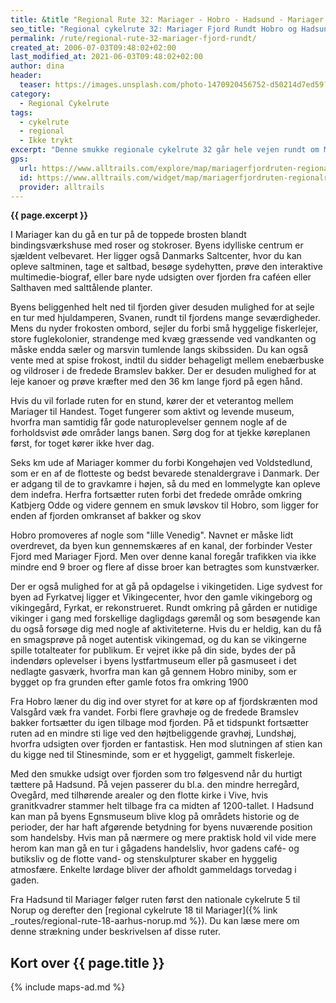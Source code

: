 ```yaml
---
title: &title "Regional Rute 32: Mariager - Hobro - Hadsund - Mariager (Mariager Fjord rundt)"
seo_title: "Regional cykelrute 32: Mariager Fjord Rundt Hobro og Hadsund"
permalink: /rute/regional-rute-32-mariager-fjord-rundt/
created_at: 2006-07-03T09:48:02+02:00
last_modified_at: 2021-06-03T09:48:02+02:00
author: dina
header:
  teaser: https://images.unsplash.com/photo-1470920456752-d50214d7ed59?ixlib=rb-1.2.1&ixid=MnwxMjA3fDB8MHxwaG90by1wYWdlfHx8fGVufDB8fHx8&auto=format&fit=crop&w=400&q=80
category:
  - Regional Cykelrute
tags:
  - cykelrute
  - regional
  - Ikke trykt
excerpt: "Denne smukke regionale cykelrute 32 går hele vejen rundt om Mariager Fjord. Beskrivelsen starter i Mariager, men du kan starte, hvor du har lyst. På ruten finder man flade strandenge med et rigt fugleliv, fredede naturområder, skovbeklædte skrænter, smukke udsigtspunkter, små skjulte fiskerlejer, kæmpehøje, kulturminder og i fjordens hovedbyer, Hadsund, Mariager og Hobro, venter oplevelser for hele familien."
gps:
  url: https://www.alltrails.com/explore/map/mariagerfjordruten-regionalrute-32-4cb8111
  id: https://www.alltrails.com/widget/map/mariagerfjordruten-regionalrute-32-4cb8111
  provider: alltrails
---
```


**{{ page.excerpt }}**

I Mariager kan du gå en tur på de toppede brosten blandt bindingsværkshuse med roser og stokroser. Byens idylliske centrum er sjældent velbevaret. Her ligger også Danmarks Saltcenter, hvor du kan opleve saltminen, tage et saltbad, besøge sydehytten, prøve den interaktive multimedie-biograf, eller bare nyde udsigten over fjorden fra caféen eller Salthaven med salttålende planter.

Byens beliggenhed helt ned til fjorden giver desuden mulighed for at sejle en tur med hjuldamperen, Svanen, rundt til fjordens mange seværdigheder. Mens du nyder frokosten ombord, sejler du forbi små hyggelige fiskerlejer, store fuglekolonier, strandenge med kvæg græssende ved vandkanten og måske endda sæler og marsvin tumlende langs skibssiden. Du kan også vente med at spise frokost, indtil du sidder behageligt mellem enebærbuske og vildroser i de fredede Bramslev bakker. Der er desuden mulighed for at leje kanoer og prøve kræfter med den 36 km lange fjord på egen hånd.

Hvis du vil forlade ruten for en stund, kører der et veterantog mellem Mariager til Handest. Toget fungerer som aktivt og levende museum, hvorfra man samtidig får gode naturoplevelser gennem nogle af de forholdsvist øde områder langs banen. Sørg dog for at tjekke køreplanen først, for toget kører ikke hver dag.

Seks km ude af Mariager kommer du forbi Kongehøjen ved Voldstedlund, som er en af de flotteste og bedst bevarede stenaldergrave i Danmark. Der er adgang til de to gravkamre i højen, så du med en lommelygte kan opleve dem indefra. Herfra fortsætter ruten forbi det fredede område omkring Katbjerg Odde og videre gennem en smuk løvskov til Hobro, som ligger for enden af fjorden omkranset af bakker og skov

Hobro promoveres af nogle som "lille Venedig". Navnet er måske lidt overdrevet, da byen kun gennemskæres af en kanal, der forbinder Vester Fjord med Mariager Fjord. Men over denne kanal foregår trafikken via ikke mindre end 9 broer og flere af disse broer kan betragtes som kunstværker.

Der er også mulighed for at gå på opdagelse i vikingetiden. Lige sydvest for byen ad Fyrkatvej ligger et Vikingecenter, hvor den gamle vikingeborg og vikingegård, Fyrkat, er rekonstrueret. Rundt omkring på gården er nutidige vikinger i gang med forskellige dagligdags gøremål og som besøgende kan du også forsøge dig med nogle af aktiviteterne. Hvis du er heldig, kan du få en smagsprøve på noget autentisk vikingemad, og du kan se vikingerne spille totalteater for publikum. Er vejret ikke på din side, bydes der på indendørs oplevelser i byens lystfartmuseum eller på gasmuseet i det nedlagte gasværk, hvorfra man kan gå gennem Hobro miniby, som er bygget op fra grunden efter gamle fotos fra omkring 1900

Fra Hobro læner du dig ind over styret for at køre op af fjordskrænten mod Valsgård væk fra vandet. Forbi flere gravhøje og de fredede Bramslev bakker fortsætter du igen tilbage mod fjorden. På et tidspunkt fortsætter ruten ad en mindre sti lige ved den højtbeliggende gravhøj, Lundshøj, hvorfra udsigten over fjorden er fantastisk. Hen mod slutningen af stien kan du kigge ned til Stinesminde, som er et hyggeligt, gammelt fiskerleje.

Med den smukke udsigt over fjorden som tro følgesvend når du hurtigt tættere på Hadsund. På vejen passerer du bl.a. den mindre herregård, Ovegård, med tilhørende arealer og den flotte kirke i Vive, hvis granitkvadrer stammer helt tilbage fra ca midten af 1200-tallet. I Hadsund kan man på byens Egnsmuseum blive klog på områdets historie og de perioder, der har haft afgørende betydning for byens nuværende position som handelsby. Hvis man på nærmere og mere praktisk hold vil vide mere herom kan man gå en tur i gågadens handelsliv, hvor gadens café- og butiksliv og de flotte vand- og stenskulpturer skaber en hyggelig atmosfære. Enkelte lørdage bliver der afholdt gammeldags torvedag i gaden.

Fra Hadsund til Mariager følger ruten først den nationale cykelrute 5 til Norup og derefter den [regional cykelrute 18 til Mariager]({% link _routes/regional-rute-18-aarhus-norup.md %}). Du kan læse mere om denne strækning under beskrivelsen af disse ruter.

## Kort over {{ page.title }}

{% include maps-ad.md %}
